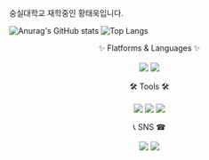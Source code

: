 숭실대학교 재학중인 황태욱입니다.

  ![Anurag's GitHub stats](https://github-readme-stats.vercel.app/api?username=WoogiBoogi&show_icons=true&theme=radical)
  ![Top Langs](https://github-readme-stats.vercel.app/api/top-langs/?username=WoogiBoogi&layout=demo&theme=radical)


<div align="center">
  ✨ Flatforms & Languages ✨<br/><br/>
  <img src="https://img.shields.io/badge/C-A8B9CC?style=flat&logo=C&logoColor=white"/> <img src="https://img.shields.io/badge/C++-00599C?style=flat&logo=cplusplus&logoColor=white"/>
  
  
  🛠 Tools 🛠<br/><br/>
  <img src="https://img.shields.io/badge/Visual Studio-5C2D91?style=flat&logo=visualstudio&logoColor=white"/> <img src="https://img.shields.io/badge/Visual Studio Code-007ACC?style=flat&logo=visualstudiocode&logoColor=white"/> <img src="https://img.shields.io/badge/GitHub-181717?style=flat&logo=github&logoColor=white"/>
  
  
  📞 SNS ☎<br/><br/>
  <img src="https://img.shields.io/badge/h.taeuk_99-E4405F?style=flat&logo=Instagram&logoColor=white"/> <img src="https://img.shields.io/badge/hwoogiboogi1129@gmail.com-EA4335?style=flat&logo=gmail&logoColor=white"/>
</div>
